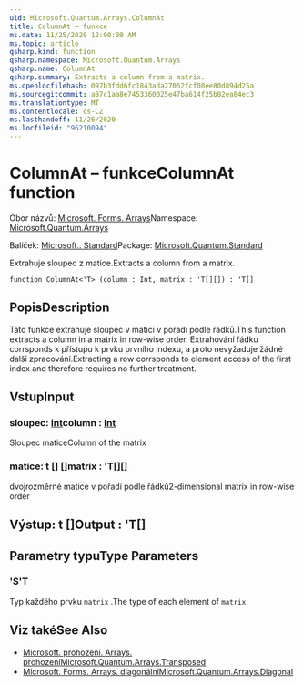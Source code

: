 ```yaml
---
uid: Microsoft.Quantum.Arrays.ColumnAt
title: ColumnAt – funkce
ms.date: 11/25/2020 12:00:00 AM
ms.topic: article
qsharp.kind: function
qsharp.namespace: Microsoft.Quantum.Arrays
qsharp.name: ColumnAt
qsharp.summary: Extracts a column from a matrix.
ms.openlocfilehash: 097b3fdd6fc1843ada27052fcf08ee80d894d25a
ms.sourcegitcommit: a87c1aa8e7453360025e47ba614f25b02ea84ec3
ms.translationtype: MT
ms.contentlocale: cs-CZ
ms.lasthandoff: 11/26/2020
ms.locfileid: "96210094"
---
```

# <a name="columnat-function"></a><span data-ttu-id="f9092-102">ColumnAt – funkce</span><span class="sxs-lookup"><span data-stu-id="f9092-102">ColumnAt function</span></span>

<span data-ttu-id="f9092-103">Obor názvů: [Microsoft. Forms. Arrays](xref:Microsoft.Quantum.Arrays)</span><span class="sxs-lookup"><span data-stu-id="f9092-103">Namespace: [Microsoft.Quantum.Arrays](xref:Microsoft.Quantum.Arrays)</span></span>

<span data-ttu-id="f9092-104">Balíček: [Microsoft.. Standard](https://nuget.org/packages/Microsoft.Quantum.Standard)</span><span class="sxs-lookup"><span data-stu-id="f9092-104">Package: [Microsoft.Quantum.Standard](https://nuget.org/packages/Microsoft.Quantum.Standard)</span></span>


<span data-ttu-id="f9092-105">Extrahuje sloupec z matice.</span><span class="sxs-lookup"><span data-stu-id="f9092-105">Extracts a column from a matrix.</span></span>

```qsharp
function ColumnAt<'T> (column : Int, matrix : 'T[][]) : 'T[]
```


## <a name="description"></a><span data-ttu-id="f9092-106">Popis</span><span class="sxs-lookup"><span data-stu-id="f9092-106">Description</span></span>

<span data-ttu-id="f9092-107">Tato funkce extrahuje sloupec v matici v pořadí podle řádků.</span><span class="sxs-lookup"><span data-stu-id="f9092-107">This function extracts a column in a matrix in row-wise order.</span></span>
<span data-ttu-id="f9092-108">Extrahování řádku corrsponds k přístupu k prvku prvního indexu, a proto nevyžaduje žádné další zpracování.</span><span class="sxs-lookup"><span data-stu-id="f9092-108">Extracting a row corrsponds to element access of the first index and therefore requires no further treatment.</span></span>

## <a name="input"></a><span data-ttu-id="f9092-109">Vstup</span><span class="sxs-lookup"><span data-stu-id="f9092-109">Input</span></span>

### <a name="column--int"></a><span data-ttu-id="f9092-110">sloupec: [int](xref:microsoft.quantum.lang-ref.int)</span><span class="sxs-lookup"><span data-stu-id="f9092-110">column : [Int](xref:microsoft.quantum.lang-ref.int)</span></span>

<span data-ttu-id="f9092-111">Sloupec matice</span><span class="sxs-lookup"><span data-stu-id="f9092-111">Column of the matrix</span></span>


### <a name="matrix--t"></a><span data-ttu-id="f9092-112">matice: t [] []</span><span class="sxs-lookup"><span data-stu-id="f9092-112">matrix : 'T[][]</span></span>

<span data-ttu-id="f9092-113">dvojrozměrné matice v pořadí podle řádků</span><span class="sxs-lookup"><span data-stu-id="f9092-113">2-dimensional matrix in row-wise order</span></span>



## <a name="output--t"></a><span data-ttu-id="f9092-114">Výstup: t []</span><span class="sxs-lookup"><span data-stu-id="f9092-114">Output : 'T[]</span></span>



## <a name="type-parameters"></a><span data-ttu-id="f9092-115">Parametry typu</span><span class="sxs-lookup"><span data-stu-id="f9092-115">Type Parameters</span></span>

### <a name="t"></a><span data-ttu-id="f9092-116">'S</span><span class="sxs-lookup"><span data-stu-id="f9092-116">'T</span></span>

<span data-ttu-id="f9092-117">Typ každého prvku `matrix` .</span><span class="sxs-lookup"><span data-stu-id="f9092-117">The type of each element of `matrix`.</span></span>

## <a name="see-also"></a><span data-ttu-id="f9092-118">Viz také</span><span class="sxs-lookup"><span data-stu-id="f9092-118">See Also</span></span>

- [<span data-ttu-id="f9092-119">Microsoft. prohození. Arrays. prohození</span><span class="sxs-lookup"><span data-stu-id="f9092-119">Microsoft.Quantum.Arrays.Transposed</span></span>](xref:Microsoft.Quantum.Arrays.Transposed)
- [<span data-ttu-id="f9092-120">Microsoft. Forms. Arrays. diagonální</span><span class="sxs-lookup"><span data-stu-id="f9092-120">Microsoft.Quantum.Arrays.Diagonal</span></span>](xref:Microsoft.Quantum.Arrays.Diagonal)